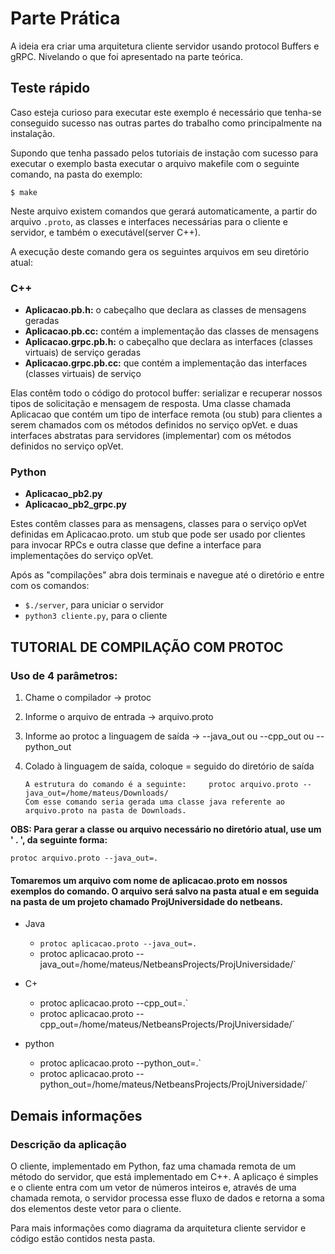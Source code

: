 Parte Prática
===================================================

A ideia era criar uma arquitetura cliente servidor usando protocol Buffers e gRPC.
Nivelando o que foi apresentado na parte teórica.

## Teste rápido

Caso esteja curioso para executar este exemplo é necessário que tenha-se conseguido sucesso nas outras partes do trabalho como principalmente na instalação.

Supondo que tenha passado pelos tutoriais de instação com sucesso para executar o exemplo basta executar o arquivo makefile com o seguinte comando, na pasta do exemplo:

`$ make`

Neste arquivo existem comandos que gerará automaticamente, a partir do arquivo `.proto`, as classes e interfaces necessárias para o cliente e servidor, e também o executável(server C++). 

A execução deste comando gera os seguintes arquivos em seu diretório atual:
### C++

* **Aplicacao.pb.h:** o cabeçalho que declara as classes de mensagens geradas
* **Aplicacao.pb.cc:** contém a implementação das classes de mensagens
* **Aplicacao.grpc.pb.h:** o cabeçalho que declara as interfaces (classes virtuais) de serviço geradas
* **Aplicacao.grpc.pb.cc:** que contém a implementação das interfaces (classes virtuais) de serviço

Elas contêm todo o código do protocol buffer: serializar e recuperar nossos tipos de solicitação e mensagem de resposta. Uma classe chamada Aplicacao que contém um tipo de interface remota (ou stub) para clientes a serem chamados com os métodos definidos no serviço opVet. e duas interfaces abstratas para servidores (implementar) com os métodos definidos no serviço opVet.

### Python

* **Aplicacao_pb2.py**
* **Aplicacao_pb2_grpc.py**

Estes contêm classes para as mensagens, classes para o serviço opVet definidas em Aplicacao.proto.
um stub que pode ser usado por clientes para invocar RPCs e outra classe que define a interface para implementações do serviço opVet.

Após as "compilações" abra dois terminais e navegue até o diretório e entre com os comandos:

* `$./server`, para uniciar o servidor
* `python3 cliente.py`, para o cliente

## TUTORIAL DE COMPILAÇÃO COM PROTOC

### Uso de 4 parâmetros:

1. Chame o compilador -> protoc
2. Informe o arquivo de entrada -> arquivo.proto
3. Informe ao protoc a linguagem de saída -> --java_out ou --cpp_out ou --python_out
4. Colado à linguagem de saída, coloque = seguido do diretório de saída

       A estrutura do comando é a seguinte:     protoc arquivo.proto --java_out=/home/mateus/Downloads/
       Com esse comando seria gerada uma classe java referente ao arquivo.proto na pasta de Downloads.
       
**OBS: Para gerar a classe ou arquivo necessário no diretório atual, use um ' . ', da seguinte forma:**

`protoc arquivo.proto --java_out=.`
       
  
#### Tomaremos um arquivo com nome de aplicacao.proto em nossos exemplos do comando. O arquivo será salvo na pasta atual e em seguida na pasta de um projeto chamado ProjUniversidade do netbeans.

* Java
  * `protoc aplicacao.proto --java_out=.`
  * protoc aplicacao.proto --java_out=/home/mateus/NetbeansProjects/ProjUniversidade/`
* C+
  * protoc aplicacao.proto --cpp_out=.`
  * protoc aplicacao.proto --cpp_out=/home/mateus/NetbeansProjects/ProjUniversidade/`
        
* python
  * protoc aplicacao.proto --python_out=.`
  * protoc aplicacao.proto --python_out=/home/mateus/NetbeansProjects/ProjUniversidade/`

## Demais informações

### Descrição da aplicação

O cliente, implementado em Python, faz uma chamada remota de um método do servidor, que está implementado em C++. A aplicaço é simples e o cliente entra com um vetor de números inteiros e, através de uma chamada remota, o servidor processa esse fluxo de dados e retorna a soma dos elementos deste vetor para o cliente.

Para mais informações como diagrama da arquitetura cliente servidor e código estão contidos nesta pasta.

